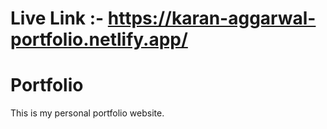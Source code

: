 # Live Link :- https://karan-aggarwal-portfolio.netlify.app/
# Portfolio
This is my personal portfolio website.
